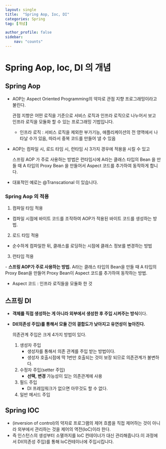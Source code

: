 ```yaml
---
layout: single
title:  "Spring Aop, Ioc, DI"
categories: Spring
tag: [개념]

author_profile: false
sidebar:
    nav: "counts"
---
```


# Spring Aop, Ioc, DI 의 개념

## Spring Aop

- AOP는 Aspect Oriented Programming의 약자로 관점 지향 프로그래밍이라고 불린다. 
  
  관점 지향은 어떤 로직을 기준으로 서비스 로직과 인프라 로직으로 나누어서 보고 인프라 로직을 모듈화 할 수 있는 프로그래밍 기법입니다.
  
    - 인프라 로직 : 서비스 로직을 제외한 부가기능, 애플리케이션의 전 영역에서 나타날 수가 있음, 따라서 중복 코드를 만들어 낼 수 있음
    
- AOP는 컴파일 시, 로드 타임 시, 런타임 시 3가지 경우에 적용을 시킬 수 있고
  
  스프링 AOP 가 주로 사용하는 방법은 런타임시에 A라는 클래스 타입의 Bean 을 만들 때 A 타입의 Proxy Bean 을 만들어서 Aspect 코드를 추가하여 동작하게 합니다.
  
- 대표적인 예로는 @Transcational 이 있습니다.

### Spring Aop 의 적용

1) 컴파일 타임 적용

- 컴파일 시점에 바이트 코드를 조작하여 AOP가 적용된 바이트 코드를 생성하는 방법.

2) 로드 타임 적용

- 순수하게 컴파일한 뒤, 클래스를 로딩하는 시점에 클래스 정보를 변경하는 방법

3) 런타임 적용

- **스프링 AOP가 주로 사용하는 방법.** A라는 클래스 타입의 Bean을 만들 때 A 타입의 Proxy Bean을 만들어 Proxy Bean이 Aspect 코드를 추가하여 동작하는 방법.

  - Aspect 코드 : 인프라 로직들을 모듈화 한 것
 
## 스프링 DI

- **객체를 직접 생성하는 게 아니라 외부에서 생성한 후 주입 시켜주는 방식**이다.
- **DI(의존성 주입)를 통해서 모듈 간의 결합도가 낮아지고 유연성이 높아진다.**
    
    의존관계 주입은 크게 4가지 방법이 있다. 
    
    1. 생성자 주입
        - 생성자를 통해서 의존 관계를 주입 받는 방법이다.
        - 생성자 호출시점에 딱 1번만 호출되는 것이 보장 되므로 의존관계가 불변하다.
    2. 수정자 주입(setter 주입)
        - **선택, 변경** 가능성이 있는 의존관계에 사용
    3. 필드 주입
        - DI 프레임워크가 없으면 아무것도 할 수 없다.
    4. 일반 메서드 주입
  
 ## Spring IOC
 
- (inversion of control)의 약자로 프로그램의 제어 흐름을 직접 제어하는 것이 아니라 외부에서 관리하는 것을 제어의 역전(IoC)이라 한다.
- 즉 인스턴스의 생성부터 소멸까지를 IoC 컨테이너가 대신 관리해줍니다.이 과정에서 DI(의존성 주입)를 통해 IoC컨테이너에 주입시킵니다.
